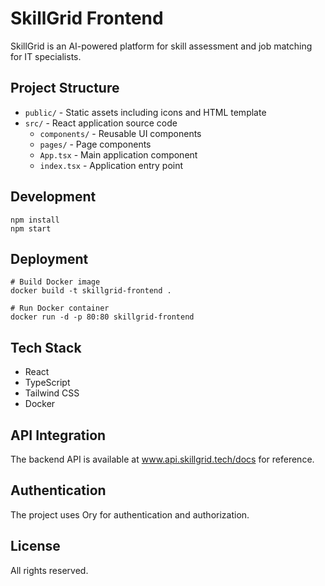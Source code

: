 # SkillGrid Frontend

SkillGrid is an AI-powered platform for skill assessment and job matching for IT specialists.

## Project Structure

- `public/` - Static assets including icons and HTML template
- `src/` - React application source code
  - `components/` - Reusable UI components
  - `pages/` - Page components
  - `App.tsx` - Main application component
  - `index.tsx` - Application entry point

## Development

```
npm install
npm start
```

## Deployment

```
# Build Docker image
docker build -t skillgrid-frontend .

# Run Docker container
docker run -d -p 80:80 skillgrid-frontend
```

## Tech Stack

- React
- TypeScript
- Tailwind CSS
- Docker

## API Integration

The backend API is available at www.api.skillgrid.tech/docs for reference.

## Authentication

The project uses Ory for authentication and authorization.

## License

All rights reserved.
